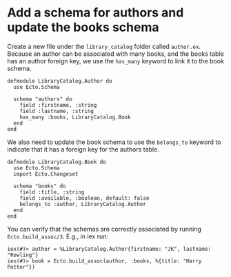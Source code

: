 # Add a schema for authors and update the books schema

Create a new file under the `library_catalog` folder called `author.ex`.  Because an author can be associated with many books, and the books table has an author foreign key, we use the `has_many` keyword to link it to the book schema.

```
defmodule LibraryCatalog.Author do
  use Ecto.Schema

  schema "authors" do
    field :firstname, :string
    field :lastname, :string
    has_many :books, LibraryCatalog.Book
  end
end
```

We also need to update the book schema to use the `belongs_to` keyword to indicate that it has a foreign key for the authors table.
```
defmodule LibraryCatalog.Book do
  use Ecto.Schema
  import Ecto.Changeset

  schema "books" do
    field :title, :string
    field :available, :boolean, default: false
    belongs_to :author, LibraryCatalog.Author
  end
end
```

You can verify that the schemas are correctly associated by running `Ecto.build_assoc/3`.  E.g., in iex run:

```
iex(#)> author = %LibraryCatalog.Author{firstname: "JK", lastname: "Rowling"}
iex(#)> book = Ecto.build_assoc(author, :books, %{title: "Harry Potter"})
```